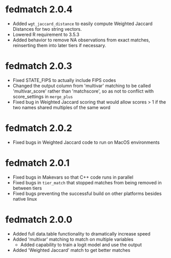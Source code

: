 # fedmatch 2.0.4
- Added `wgt_jaccard_distance` to easily compute Weighted Jaccard Distances for two string vectors.
- Lowered R requirement to 3.5.3
- Added behavior to remove NA observations from exact matches, reinserting them into later tiers if necessary.

# fedmatch 2.0.3

- Fixed STATE_FIPS to actually include FIPS codes
- Changed the output column from 'multivar' matching to be called 'multivar_score' rather than 'matchscore', so as not to conflict with score_settings in `merge_plus`
- Fixed bug in Weighted Jaccard scoring that would allow scores > 1 if the two names shared multiples of the same word


# fedmatch 2.0.2

- Fixed bugs in Weighted Jaccard code to run on MacOS environments

# fedmatch 2.0.1

- Fixed bugs in Makevars so that C++ code runs in parallel
- Fixed bugs in `tier_match` that stopped matches from being removed in between tiers
- Fixed bugs preventing the successful build on other platforms besides native linux

# fedmatch 2.0.0

- Added full data.table functionality to dramatically increase speed
- Added 'multivar' matching to match on multiple variables
  - Added capability to train a logit model and use the output
- Added 'Weighted Jaccard' match to get better matches
